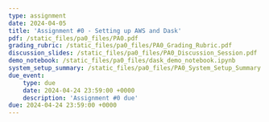 ```yaml
---
type: assignment
date: 2024-04-05
title: 'Assignment #0 - Setting up AWS and Dask'
pdf: /static_files/pa0_files/PA0.pdf
grading_rubric: /static_files/pa0_files/PA0_Grading_Rubric.pdf
discussion_slides: /static_files/pa0_files/PA0_Discussion_Session.pdf
demo_notebook: /static_files/pa0_files/dask_demo_notebook.ipynb
system_setup_summary: /static_files/pa0_files/PA0_System_Setup_Summary.pdf
due_event: 
    type: due
    date: 2024-04-24 23:59:00 +0000
    description: 'Assignment #0 due'
due: 2024-04-24 23:59:00 +0000
---
```

